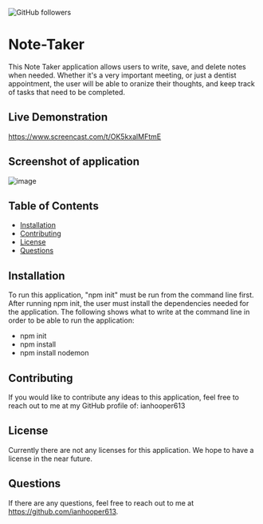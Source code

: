![GitHub followers](https://img.shields.io/github/followers/ianhooper613?label=Follow&style=social)

# Note-Taker
This Note Taker application allows users to write, save, and delete notes when needed.  Whether it's a very important meeting,
or just a dentist appointment, the user will be able to oranize their thoughts, and keep track of tasks that need to be completed.  




## Live Demonstration
https://www.screencast.com/t/OK5kxalMFtmE




## Screenshot of application
![image](https://user-images.githubusercontent.com/60622571/80658300-c9c0dd00-8a53-11ea-8bb1-666225446d7d.png)

  ## Table of Contents
  * [Installation](#Installation)
  * [Contributing](#Contributing)
  * [License](#License)
  * [Questions](#Questions)




  ## Installation
  To run this application, "npm init" must be run from the command line first.  After running npm init, the user must install the dependencies needed for the application.  The following shows what to write at the command line in order to be able to run the application:


  * npm init
  * npm install
  * npm install nodemon
  



  ## Contributing
  If you would like to contribute any ideas to this application, feel free to reach out to me at my GitHub
  profile of: ianhooper613




  ## License
  Currently there are not any licenses for this application.  We hope to have a license in the near future.



  ## Questions
  If there are any questions, feel free to reach out to me at https://github.com/ianhooper613.